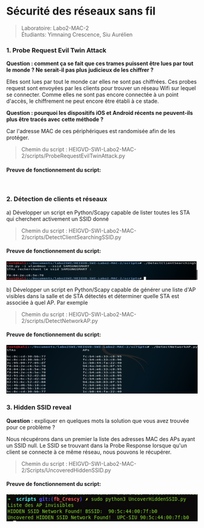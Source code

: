 # Sécurité des réseaux sans fil
> Laboratoire: Labo2-MAC-2   
> Étudiants: Yimnaing Crescence, Siu Aurélien

### 1. Probe Request Evil Twin Attack


**Question : comment ça se fait que ces trames puissent être lues par tout le monde ? Ne serait-il pas plus judicieux de les chiffrer ?**

 Elles sont lues par tout le monde car elles ne sont pas chiffrées. Ces probes request sont envoyées par les clients pour trouver un réseau Wifi sur lequel se connecter. Comme elles ne sont pas encore connectée à un point d'accès, le chiffrement ne peut encore être établi à ce stade. 

**Question : pourquoi les dispositifs iOS et Android récents ne peuvent-ils plus être tracés avec cette méthode ?**

Car l'adresse MAC de ces périphériques est randomisée afin de les protéger.

> Chemin du script : HEIGVD-SWI-Labo2-MAC-2/scripts/ProbeRequestEvilTwinAttack.py

#### Preuve de fonctionnement du script:

![]()
  

### 2. Détection de clients et réseaux

a) Développer un script en Python/Scapy capable de lister toutes les STA qui cherchent activement un SSID donné

> Chemin du script :
HEIGVD-SWI-Labo2-MAC-2/scripts/DetectClientSearchingSSID.py

#### Preuve de fonctionnement du script:
![](images/preuve_script%202a.PNG)

b) Développer un script en Python/Scapy capable de générer une liste d'AP visibles dans la salle et de STA détectés et déterminer quelle STA est associée à quel AP. Par exemple 
> Chemin du script :
HEIGVD-SWI-Labo2-MAC-2/scripts/DetectNetworkAP.py

#### Preuve de fonctionnement du script:

![](images/preuve_script_2b.PNG)


### 3. Hidden SSID reveal

__Question__ : expliquer en quelques mots la solution que vous avez trouvée pour ce problème ?

Nous récupérons dans un premier la liste des adresses MAC des APs ayant un SSID null. Le SSID se trouvant dans la Probe Response lorsque qu'un client se connecte à ce même réseau, nous pouvons le récupérer.

> Chemin du script : HEIGVD-SWI-Labo2-MAC-2/Scripts/UncoveredHiddenSSID.py

#### Preuve de fonctionnement du script:

![](images/preuve_script3.png)
